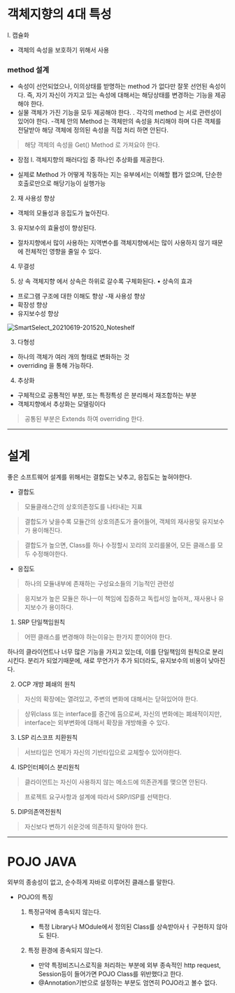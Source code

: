 # 객체지향의 4대 특성
l. 캡슐화
  - 객체의 속성을 보호하기 위해서 사용

### method 설계

- 속성이 선언되었으나, 이의상태를 받명하는 method 가 없다만 잘못 선언된 속성이다.
즉, 자기 자신이 가지고 있는 속성에 대해서는 해당상태를 변경하는 기능을 제공해야 한다.
- 실물 객체가 가진 기능을 모두 제공해야 한다.
. 각각의 method 는 서로 관련성이 있어야 한다.
-객체 안의 Method 는 객체만의 속성을 처리해야 하며 다른 객체를 전달받아 해당 객체에 정의된
속성을 직접 처리 하면 안된다.
> 해당 객체의 속성을 Get() Method 로 가져요야 한다.


* 장점
l. 객체지향의 패러다임 중 하나인 추상화를 제공한다.
- 실제로 Method 가 어떻게 작동하는 지는 유부에서는 이해할 퐵가 없으며, 단순한 호출로만으로
  해당기능이 실행가능
2. 재 사용성 향상
- 객체의 모듈성과 응집도가 높아진다.
3. 유지보수의 효율성이 향상된다.
- 절차지향에서 많이 사용하는 지역변수를 객체지향에서는 많이 사용하지 않기 때문에
전체적인 영향을 줄일 수 있다.
4) 무결성

2) 상 속
객체지향 에서 상속은 하위로 갈수록 구체화된다.
• 상속의 효과
- 프로그램 구조에 대한 이해도 향상
-재 사용성 향상
- 확장성 향상
- 유지보수성 향상

![SmartSelect_20210619-201520_Noteshelf](https://user-images.githubusercontent.com/80390524/122640534-15908300-d13b-11eb-9683-736ad2ad939e.jpg)


3) 다형성
- 하나의 객체가 여러 개의 형태로 변화하는 것
- overriding 을 통해 가능하다.
4) 추상화
- 구체적으로 공통적인 부분, 또는 특정특성 은 분리해서 재조합하는 부분
- 객체지향에서 추상화는 모델링이다

> 공통된 부분은 Extends 하여 overriding 한다.


---
# 설계

좋은 소프트웨어 설계를 위해서는 결합도는 낮추고, 응집도는 높혀야한다.

* 결합도
> 모듈클래스간의 상호의존정도를 나타내는 지표

> 결합도가 낮을수록 모듈간의 상호의존도가 줄어들어, 객체의 재사용및 유지보수가 용이해진다.

> 결합도가 높으면, Class를 하나 수정할시 꼬리의 꼬리를물어, 모든 클래스를 모두 수정해야한다.

* 응집도
> 하나의 모듈내부에 존재하는 구성요소들의 기능적인 관련성

> 응지보가 높은 모듈은 하나ㅡ이 책임에 집중하고 독립서잉 높아져,, 재사용나 유지보수가 용이하다.


1. SRP 단일책임원칙
> 어떤 클래스를 변경해야 하는이유는 한가지 뿐이어야 한다.

하나의 클라이언트나 너무 많은 기능을 가지고 있는데, 이를 단일책임의 원칙으로 분리시킨다.
분리가 되었기때문에, 새로 무언가가 추가 되더라도, 유지보수의 비용이 낮아진다.

2. OCP 개방 폐쇄의 원칙
> 자신의 확장에는 열려있고, 주변의 변화에 대해서는 닫혀있어야 한다.

> 상위class 또는 interface를 중간에 둠으로써, 자신의 변화에는 폐쇄적이지만, interface는 외부변화에 대해서 확장을 개방해줄 수 있다.

3. LSP 리스코프 치환원칙
> 서브타입은 언제가 자신의 기반타입으로 교체할수 있어야한다.

4. ISP인터페이스 분리원칙
> 클라이언트는 자신이 사용하지 않는 메소드에 의존관계를 맺으면 안된다.

> 프로젝트 요구사항과 설계에 따라서 SRP/ISP를 선택한다.

5. DIP의존역전원칙
> 자신보다 변하기 쉬운것에 의존하지 말아야 한다.


---

# POJO JAVA

외부의 종송성이 없고, 순수하게 자바로 이루어진 클래스를 말한다.

* POJO의 특징
  1. 특정규약에 종속되지 않는다.
      - 특정 Library나 MOdule에서 정의된 Class를 상속받아사ㅓ 구현하지 않아도 된다.

  2. 특정 환경에 종속되지 않는다.
      - 만약 특정비즈니스로직을 처리하는 부분에 외부 종속적인 http request, Session등이 들어가면 POJO Class를 위반했다고 한다.
      - @Annotation기반으로 설정하는 부분도 엄연히 POJO라고 볼수 없다.
